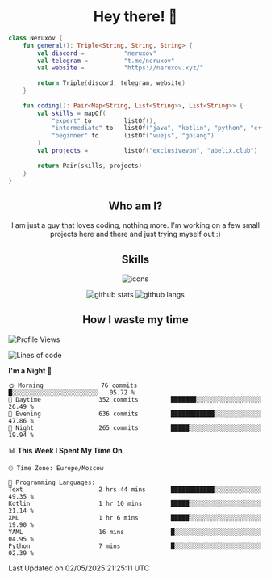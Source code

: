 <h1 align="center">Hey there! 👋</h1>

[//]:<div align="center">
[//]:    <img alt="discord" src="https://lanyard.cnrad.dev/api/399212729681838082?bg=291b3e">
[//]:</div>

```kotlin
class Neruxov {
    fun general(): Triple<String, String, String> {
        val discord =           "neruxov"
        val telegram =          "t.me/neruxov"
        val website =           "https://neruxov.xyz/"
        
        return Triple(discord, telegram, website)
    }
    
    fun coding(): Pair<Map<String, List<String>>, List<String>> {
        val skills = mapOf(
            "expert" to         listOf(),
            "intermediate" to   listOf("java", "kotlin", "python", "c++"),
            "beginner" to       listOf("vuejs", "golang")
        )
        val projects =          listOf("exclusivevpn", "abelix.club")
        
        return Pair(skills, projects)
    }
}
```

<h2 align="center">Who am I?</h2>

<p align="center">I am just a guy that loves coding, nothing more. I'm working on a few small projects here and there and just trying myself out :)

<h2 align="center">Skills</h2>

<div align="center">
    <img alt="icons" src="https://skillicons.dev/icons?i=kotlin,java,spring,py,golang,mongodb,postgres,git,vue,tailwind">
</div>

<div align="center">
    
![github stats](https://github-readme-stats.vercel.app/api?username=neruxov&theme=jolly&count_private=true&hide_border=true&line_height=20)
![github langs](https://github-readme-stats.vercel.app/api/top-langs/?username=neruxov&layout=compact&theme=jolly&count_private=true&hide_border=true)

</div>

<h2 align="center">How I waste my time</h2>

<!--START_SECTION:waka-->
![Profile Views](http://img.shields.io/badge/Profile%20Views-0-blue)

![Lines of code](https://img.shields.io/badge/From%20Hello%20World%20I%27ve%20Written-1.8%20million%20lines%20of%20code-blue)

**I'm a Night 🦉** 

```text
🌞 Morning                76 commits          █░░░░░░░░░░░░░░░░░░░░░░░░   05.72 % 
🌆 Daytime                352 commits         ███████░░░░░░░░░░░░░░░░░░   26.49 % 
🌃 Evening                636 commits         ████████████░░░░░░░░░░░░░   47.86 % 
🌙 Night                  265 commits         █████░░░░░░░░░░░░░░░░░░░░   19.94 % 
```


📊 **This Week I Spent My Time On** 

```text
🕑︎ Time Zone: Europe/Moscow

💬 Programming Languages: 
Text                     2 hrs 44 mins       ████████████░░░░░░░░░░░░░   49.35 % 
Kotlin                   1 hr 10 mins        █████░░░░░░░░░░░░░░░░░░░░   21.14 % 
XML                      1 hr 6 mins         █████░░░░░░░░░░░░░░░░░░░░   19.90 % 
YAML                     16 mins             █░░░░░░░░░░░░░░░░░░░░░░░░   04.95 % 
Python                   7 mins              █░░░░░░░░░░░░░░░░░░░░░░░░   02.39 % 
```


 Last Updated on 02/05/2025 21:25:11 UTC
<!--END_SECTION:waka-->
